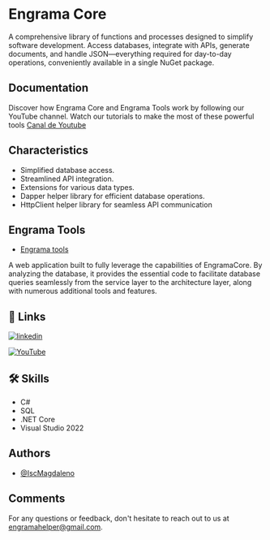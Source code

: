 

# Engrama Core

A comprehensive library of functions and processes designed to simplify software development.
Access databases, integrate with APIs, generate documents, and handle JSON—everything required 
for day-to-day operations, conveniently available in a single NuGet package.

## Documentation

Discover how Engrama Core and Engrama Tools work by following our YouTube channel. 
Watch our tutorials to make the most of these powerful tools
[Canal de Youtube](https://www.youtube.com/@EngramaDev)


## Characteristics


- Simplified database access.
- Streamlined API integration.
- Extensions for various data types.
- Dapper helper library for efficient database operations.
- HttpClient helper library for seamless API communication

## Engrama Tools

- [Engrama tools](https://engrama.azurewebsites.net)

A web application built to fully leverage the capabilities of EngramaCore. By analyzing the database,
it provides the essential code to facilitate database queries seamlessly from the service layer to the architecture layer, along with numerous additional tools and features.


## 🔗 Links


[![linkedin](https://img.shields.io/badge/linkedin-0A66C2?style=for-the-badge&logo=linkedin&logoColor=white)](https://www.linkedin.com/in/magdaleno-martínez-unzueta-582570177)



[![YouTube](https://img.shields.io/badge/YouTube-%23FF0000.svg?style=for-the-badge&logo=YouTube&logoColor=white)](https://www.youtube.com/@EngramaDev)




## 🛠 Skills 

-   C# 
-   SQL
-   .NET Core
-   Visual Studio 2022



## Authors

- [@IscMagdaleno](https://github.com/IscMagdaleno)


## Comments

For any questions or feedback, don't hesitate to reach out to us at engramahelper@gmail.com.

